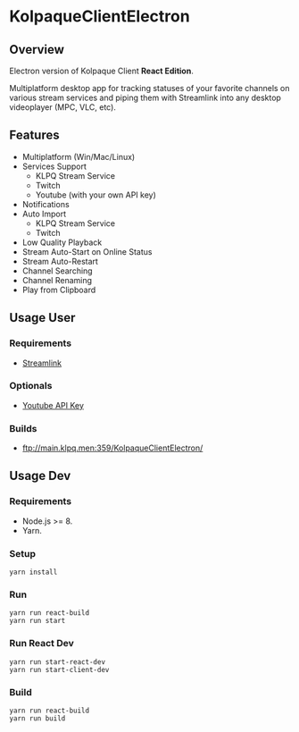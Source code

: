 # KolpaqueClientElectron

## Overview
Electron version of Kolpaque Client **React Edition**.

Multiplatform desktop app for tracking statuses of your favorite channels on various stream services and piping them with Streamlink into any desktop videoplayer (MPC, VLC, etc).

## Features
- Multiplatform (Win/Mac/Linux)
- Services Support
  - KLPQ Stream Service
  - Twitch
  - Youtube (with your own API key)
- Notifications
- Auto Import
  - KLPQ Stream Service
  - Twitch
- Low Quality Playback
- Stream Auto-Start on Online Status
- Stream Auto-Restart
- Channel Searching
- Channel Renaming
- Play from Clipboard

## Usage User

### Requirements
- [Streamlink](https://github.com/streamlink/streamlink)

### Optionals
- [Youtube API Key](https://console.developers.google.com/apis/library/youtube.googleapis.com)

### Builds
- ftp://main.klpq.men:359/KolpaqueClientElectron/

## Usage Dev

### Requirements
- Node.js >= 8.
- Yarn.

### Setup
```
yarn install
```

### Run
```
yarn run react-build
yarn run start
```

### Run React Dev
```
yarn run start-react-dev
yarn run start-client-dev
```

### Build
```
yarn run react-build
yarn run build
```
